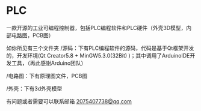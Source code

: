 # PLC
一款开源的工业可编程控制器，包括PLC编程软件和PLC硬件（外壳3D模型，内部电路图，PCB图）

如你所见有三个文件夹
/源码：下有PLC编程软件的源码，代码是基于Qt框架开发的，开发环境(Qt Creator5.8 + MinGW5.3.0(32Bit) )；其中调用了ArduinoIDE开发工具，（再此感谢Arduino团队）


/电路图：下有原理图文件，PCB图



/外壳：下有3d外壳模型

有问题或者需要可以联系邮箱  2075407738@qq.com

